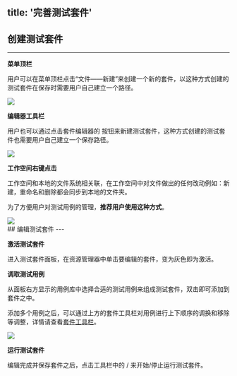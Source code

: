 title: '完善测试套件'
---

## 创建测试套件
---

**菜单顶栏**

用户可以在菜单顶栏点击“文件——新建”来创建一个新的套件，以这种方式创建的测试套件在保存时需要用户自己建立一个路径。

<img class="guide-images" src="/images/guide/suite-01-zh.png">

**编辑器工具栏**

用户也可以通过点击套件编辑器的  <i class="fa fa-file-text-o"></i>  按钮来新建测试套件，这种方式创建的测试套件也需要用户自己建立一个保存路径。

<img class="guide-images" src="/images/guide/suite-02-zh.png">

**工作空间右键点击**

工作空间和本地的文件系统相关联，在工作空间中对文件做出的任何改动例如：新建，重命名和删除都会同步到本地的文件夹。

为了方便用户对测试用例的管理，**推荐用户使用这种方式**。

<img class="guide-images" src="/images/guide/suite-03-zh.png">

<br/>
## 编辑测试套件
---

**激活测试套件**

进入测试套件面板，在资源管理器中单击要编辑的套件，变为灰色即为激活。

**调取测试用例**

从面板右方显示的用例库中选择合适的测试用例来组成测试套件，双击即可添加到套件之中。

添加多个用例之后，可以通过上方的套件工具栏对用例进行上下顺序的调换和移除等调整，详情请查看[套件工具栏](/zh-cn/docs/code-editor/suite-editor.html)。

<img class="guide-images" src="/images/guide/suite-04-zh.png">

**运行测试套件**

编辑完成并保存套件之后，点击工具栏中的 <i class="fa fa-play"></i> / <i class="fa fa-stop"></i>  来开始/停止运行测试套件。